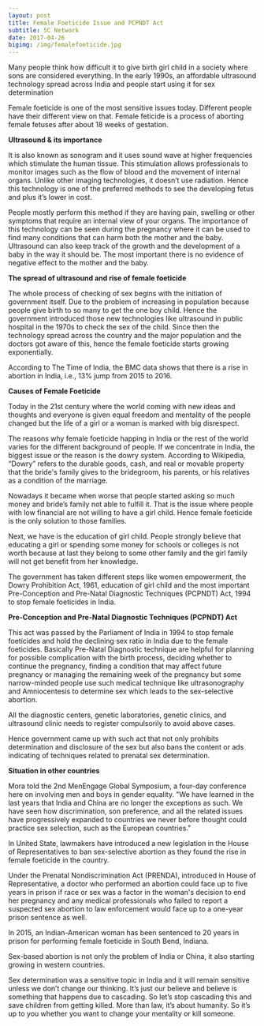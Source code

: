 ```yaml
---
layout: post
title: Female Foeticide Issue and PCPNDT Act
subtitle: 5C Network
date: 2017-04-26
bigimg: /img/femalefoeticide.jpg
---
```


Many people think how difficult it to give birth girl child in a society where sons are considered everything. In the early 1990s, an affordable ultrasound technology spread across India and people start using it for sex determination 

Female foeticide is one of the most sensitive issues today. Different people have their different view on that. Female feticide is a process of aborting female fetuses after about 18 weeks of gestation.

**Ultrasound & its importance**

It is also known as sonogram and it uses sound wave at higher frequencies which stimulate the human tissue. This stimulation allows professionals to monitor images such as the flow of blood and the movement of internal organs. Unlike other imaging technologies, it doesn’t use radiation. Hence this technology is one of the preferred methods to see the developing fetus and plus it’s lower in cost.

People mostly perform this method if they are having pain, swelling or other symptoms that require an internal view of your organs. The importance of this technology can be seen during the pregnancy where it can be used to find many conditions that can harm both the mother and the baby. Ultrasound can also keep track of the growth and the development of a baby in the way it should be. The most important there is no evidence of negative effect to the mother and the baby.   

**The spread of ultrasound and rise of female foeticide**

 The whole process of checking of sex begins with the initiation of government itself. Due to the problem of increasing in population because people give birth to so many to get the one boy child. Hence the government introduced those new technologies like ultrasound in public hospital in the 1970s to check the sex of the child. Since then the technology spread across the country and the major population and the doctors got aware of this, hence the female foeticide starts growing exponentially.
 
According to The Time of India, the BMC data shows that there is a rise in abortion in India, i.e., 13% jump from 2015 to 2016.   

**Causes of Female Foeticide**

Today in the 21st century where the world coming with new ideas and thoughts and everyone is given equal freedom and mentality of the people changed but the life of a girl or a woman is marked with big disrespect. 

The reasons why female foeticide happing in India or the rest of the world varies for the different background of people. If we concentrate in India, the biggest issue or the reason is the dowry system. According to Wikipedia, “Dowry” refers to the durable goods, cash, and real or movable property that the bride's family gives to the bridegroom, his parents, or his relatives as a condition of the marriage.

Nowadays it became when worse that people started asking so much money and bride’s family not able to fulfill it. That is the issue where people with low financial are not willing to have a girl child.  Hence female foeticide is the only solution to those families. 

 Next, we have is the education of girl child. People strongly believe that educating a girl or spending some money for schools or colleges is not worth because at last they belong to some other family and the girl family will not get benefit from her knowledge.
 
The government has taken different steps like women empowerment, the Dowry Prohibition Act, 1961, education of girl child and the most important Pre-Conception and Pre-Natal Diagnostic Techniques (PCPNDT) Act, 1994 to stop female foeticides in India. 

**Pre-Conception and Pre-Natal Diagnostic Techniques (PCPNDT) Act**

This act was passed by the Parliament of India in 1994 to stop female foeticides and hold the declining sex ratio in India due to the female foeticides. Basically Pre-Natal Diagnostic technique are helpful for planning for possible complication with the birth process, deciding whether to continue the pregnancy, finding a condition that may affect  future pregnancy or managing the remaining week of the pregnancy but some narrow-minded people use such medical technique like ultrasonography and Amniocentesis to determine sex which leads to the sex-selective abortion. 

All the diagnostic centers, genetic laboratories, genetic clinics, and ultrasound clinic needs to register compulsorily to avoid above cases. 

 Hence government came up with such act that not only prohibits determination and disclosure of the sex but also bans the content or ads indicating of techniques related to prenatal sex determination. 
 
**Situation in other countries**

Mora told the 2nd MenEngage Global Symposium, a four-day conference here on involving men and boys in gender equality. "We have learned in the last years that India and China are no longer the exceptions as such. We have seen how discrimination, son preference, and all the related issues have progressively expanded to countries we never before thought could practice sex selection, such as the European countries."

In United State, lawmakers have introduced a new legislation in the House of Representatives to ban sex-selective abortion as they found the rise in female foeticide in the country.

Under the Prenatal Nondiscrimination Act (PRENDA), introduced in House of Representative, a doctor who performed an abortion could face up to five years in prison if race or sex was a factor in the woman's decision to end her pregnancy and any medical professionals who failed to report a suspected sex abortion to law enforcement would face up to a one-year prison sentence as well.

In 2015, an Indian-American woman has been sentenced to 20 years in prison for performing female foeticide in South Bend, Indiana. 

Sex-based abortion is not only the problem of India or China, it also starting growing in western countries. 

Sex determination was a sensitive topic in India and it will remain sensitive unless we don’t change our thinking. It’s just our believe and believe is something that happens due to cascading.  So let’s stop cascading this and save children from getting killed. More than law, it’s about humanity. So it’s up to you whether you want to change your mentality or kill someone. 
